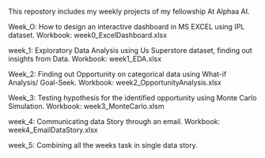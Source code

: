 This repostory includes my weekly projects of my fellowship At Alphaa AI. 

Week_O: How to design an interactive dashboard in MS EXCEL using IPL dataset. Workbook: week0_ExcelDashboard.xlsx

week_1: Exploratory Data Analysis using Us Superstore dataset, finding out insights from Data. Workbook: week1_EDA.xlsx

Week_2: Finding out Opportunity on categorical data using What-if Analysis/ Goal-Seek. Workbook: week2_OpportunityAnalysis.xlsx

Week_3: Testing hypothesis for the identified opportunity using Monte Carlo Simulation. Workbook: week3_MonteCarlo.xlsm

week_4: Communicating data Story through an email. Workbook: week4_EmailDataStory.xlsx

week_5: Combining all the weeks task in single data story.
